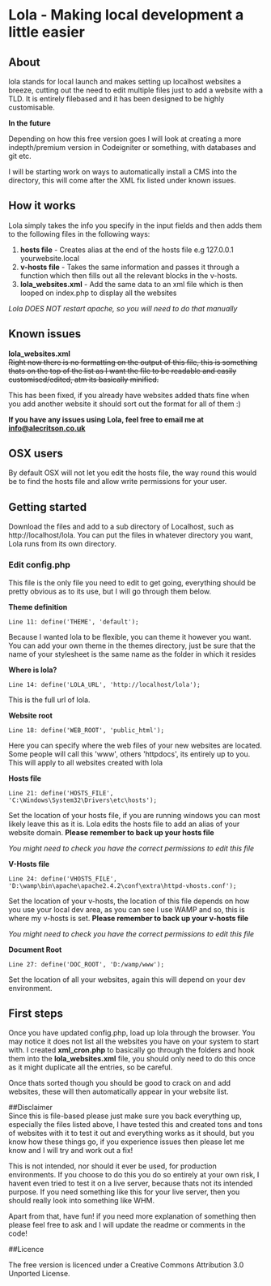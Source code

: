 # Lola - Making local development a little easier

## About
lola stands for local launch and makes setting up localhost websites a breeze, cutting out the need to edit multiple files just to add a website with a TLD. It is entirely filebased and it has been designed to be highly customisable.

**In the future**

Depending on how this free version goes I will look at creating a more indepth/premium version in Codeigniter or something, with databases and git etc.

I will be starting work on ways to automatically install a CMS into the directory, this will come after the XML fix listed under known issues.

## How it works
Lola simply takes the info you specify in the input fields and then adds them to the following files in the following ways:

  1. **hosts file** - Creates alias at the end of the hosts file e.g 127.0.0.1 yourwebsite.local
  2. **v-hosts file** - Takes the same information and passes it through a function which then fills out all the relevant blocks in the v-hosts.
  3. **lola_websites.xml** - Add the same data to an xml file which is then looped on index.php to display all the websites   



 _Lola DOES NOT restart apache, so you will need to do that manually_

## Known issues ##

**lola\_websites.xml**  
~~Right now there is no formatting on the output of this file, this is something thats on the top of the list as I want the file to be readable and easily customised/edited, atm its basically minified.~~  
		
This has been fixed, if you already have websites added thats fine when you add another website it should sort out the format for all of them :)  

**If you have any issues using Lola, feel free to email me at [info@alecritson.co.uk]("mailto:info@alecritson.co.uk")**

## OSX users
By default OSX will not let you edit the hosts file, the way round this would be to find the hosts file and allow write permissions for your user.  

## Getting started
Download the files and add to a sub directory of Localhost, such as http://localhost/lola. You can put the files in whatever directory you want, Lola runs from its own directory.

### Edit config.php
This file is the only file you need to edit to get going, everything should be pretty obvious as to its use, but I will go through them below.

**Theme definition**

	Line 11: define('THEME', 'default');

Because I wanted lola to be flexible, you can theme it however you want. You can add your own theme in the themes directory, just be sure that the name of your stylesheet is the same name as the folder in which it resides

**Where is lola?**  

	Line 14: define('LOLA_URL', 'http://localhost/lola');

This is the full url of lola.

**Website root**  

	Line 18: define('WEB_ROOT', 'public_html');

Here you can specify where the web files of your new websites are located. Some people will call this 'www', others 'httpdocs', its entirely up to you. This will apply to all websites created with lola

**Hosts file**

	Line 21: define('HOSTS_FILE', 'C:\Windows\System32\Drivers\etc\hosts');

Set the location of your hosts file, if you are running windows you can most likely leave this as it is. Lola edits the hosts file to add an alias of your website domain. **Please remember to back up your hosts file**

_You might need to check you have the correct permissions to edit this file_  
 
**V-Hosts file**

	Line 24: define('VHOSTS_FILE', 'D:\wamp\bin\apache\apache2.4.2\conf\extra\httpd-vhosts.conf');

Set the location of your v-hosts, the location of this file depends on how you use your local dev area, as you can see I use WAMP and so, this is where my v-hosts is set. **Please remember to back up your v-hosts file**

_You might need to check you have the correct permissions to edit this file_

**Document Root**

	Line 27: define('DOC_ROOT', 'D:/wamp/www');

Set the location of all your websites, again this will depend on your dev environment.

## First steps

Once you have updated config.php, load up lola through the browser. You may notice it does not list all the websites you have on your system to start with.
I created **xml\_cron.php** to basically go through the folders and hook them into the **lola\_websites.xml** file, you should only need to do this once as it might duplicate all the entries, so be careful.

Once thats sorted though you should be good to crack on and add websites, these will then automatically appear in your website list.

##Disclaimer  
Since this is file-based please just make sure you back everything up, especially the files listed above, I have tested this and created tons and tons of websites with it to test it out and everything works as it should, but you know how these things go, if you experience issues then please let me know and I will try and work out a fix!

This is not intended, nor should it ever be used, for production environments. If you choose to do this you do so entirely at your own risk, I havent even tried to test it on a live server, because thats not its intended purpose. If you need something like this for your live server, then you should really look into something like WHM.

Apart from that, have fun! if you need more explanation of something then please feel free to ask and I will update the readme or comments in the code!

##Licence

The free version is licenced under a Creative Commons Attribution 3.0 Unported License.
